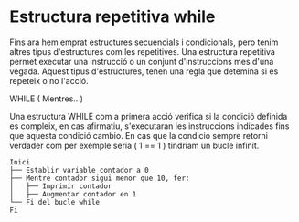 # Estructura repetitiva while

Fins ara hem emprat estructures secuencials i condicionals, pero tenim altres tipus d'estructures com les repetitives. Una estructura repetitiva permet executar una instrucció o un conjunt d'instruccions mes d'una vegada. Aquest tipus d'estructures, tenen una regla que detemina si es repeteix o no l'acció.

WHILE ( Mentres.. )

Una estructura WHILE com a primera acció verifica si la condició definida es compleix, en cas afirmatiu, s'executaran les instruccions indicades fins que aquesta condició cambio.
En cas que la condicio sempre retorni verdader com per exemple seria ( 1 == 1 ) tindriam un bucle infinit.

```less
Inici
├── Establir variable contador a 0
├── Mentre contador sigui menor que 10, fer:
│   ├── Imprimir contador
│   ├── Augmentar contador en 1
└── Fi del bucle while
Fi
```
